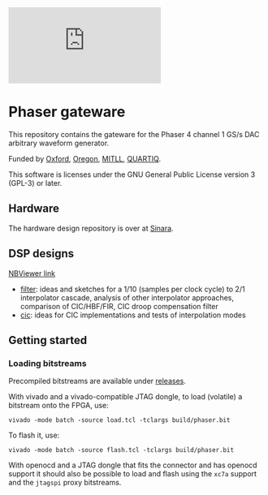 [![QUARTIQ Matrix Chat](https://img.shields.io/matrix/quartiq:matrix.org)](https://matrix.to/#/#quartiq:matrix.org)

# Phaser gateware

This repository contains the gateware for the Phaser 4 channel 1 GS/s DAC arbitrary waveform generator.

Funded by [Oxford](https://github.com/OxfordIonTrapGroup), [Oregon](https://github.com/OregonIons), [MITLL](https://www.ll.mit.edu/biographies/jeremy-m-sage), [QUARTIQ](https://github.com/quartiq).

This software is licenses under the GNU General Public License version 3 (GPL-3) or
later.

## Hardware

The hardware design repository is over at [Sinara](https://github.com/sinara-hw/Phaser).

## DSP designs

[NBViewer link](https://nbviewer.jupyter.org/github/quartiq/phaser/tree/master/)

* [filter](https://nbviewer.jupyter.org/github/quartiq/phaser/blob/master/filter.ipynb):
  ideas and sketches for a 1/10 (samples per clock cycle) to 2/1 interpolator
  cascade, analysis of other interpolator approaches, comparison of
  CIC/HBF/FIR, CIC droop compensation filter
* [cic](https://nbviewer.jupyter.org/github/quartiq/phaser/blob/master/cic.ipynb): ideas for CIC implementations and tests of interpolation modes

## Getting started

### Loading bitstreams

Precompiled bitstreams are available under [releases](https://github.com/quartiq/phaser/releases).

With vivado and a vivado-compatible JTAG dongle, to load (volatile) a bitstream onto the FPGA, use:

`vivado -mode batch -source load.tcl -tclargs build/phaser.bit`

To flash it, use:

`vivado -mode batch -source flash.tcl -tclargs build/phaser.bit`

With openocd and a JTAG dongle that fits the connector and has openocd support it
should also be possible to load and flash using the `xc7a` support and the `jtagspi` proxy bitstreams.
